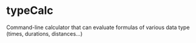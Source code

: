 # typeCalc
Command-line calculator that can evaluate formulas of various data type (times, durations, distances...)

